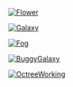 [![Flower](https://img.youtube.com/vi/bbTiYvD2MgA/0.jpg)](https://www.youtube.com/watch?v=bbTiYvD2MgA)

[![Galaxy](https://img.youtube.com/vi/FuQxeVE_nL0/0.jpg)](https://www.youtube.com/watch?v=FuQxeVE_nL0)

[![Fog](https://img.youtube.com/vi/fyOI-npZN78/0.jpg)](https://www.youtube.com/watch?v=fyOI-npZN78)

[![BuggyGalaxy](https://img.youtube.com/vi/2AGzruWPmiM/0.jpg)](https://www.youtube.com/watch?v=2AGzruWPmiM)

[![OctreeWorking](https://img.youtube.com/vi/MyL9dZfEoOE/0.jpg)](https://www.youtube.com/watch?v=MyL9dZfEoOE)

